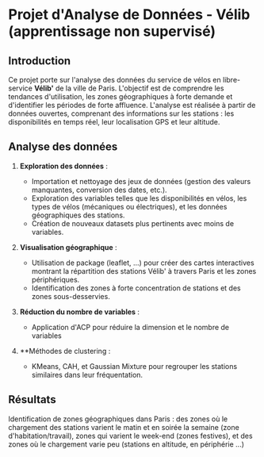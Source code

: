 # Projet d'Analyse de Données - Vélib (apprentissage non supervisé)

## Introduction

Ce projet porte sur l'analyse des données du service de vélos en libre-service **Vélib'** de la ville de Paris. L'objectif est de comprendre les tendances d'utilisation, les zones géographiques à forte demande et d'identifier les périodes de forte affluence. L'analyse est réalisée à partir de données ouvertes, comprenant des informations sur les stations : les disponibilités en temps réel, leur localisation GPS et leur altitude.

## Analyse des données

1. **Exploration des données** :
   - Importation et nettoyage des jeux de données (gestion des valeurs manquantes, conversion des dates, etc.).
   - Exploration des variables telles que les disponibilités en vélos, les types de vélos (mécaniques ou électriques), et les données géographiques des stations.
   - Création de nouveaux datasets plus pertinents avec moins de variables.

2. **Visualisation géographique** :
   - Utilisation de package (leaflet, ...) pour créer des cartes interactives montrant la répartition des stations Vélib' à travers Paris et les zones périphériques.
   - Identification des zones à forte concentration de stations et des zones sous-desservies.

3. **Réduction du nombre de variables** : 
   - Application d'ACP pour réduire la dimension et le nombre de variables

4. **Méthodes de clustering : 
   - KMeans, CAH, et Gaussian Mixture pour regrouper les stations similaires dans leur fréquentation.

## Résultats

Identification de zones géographiques dans Paris : des zones où le chargement des stations varient le matin et en soirée la semaine (zone d'habitation/travail), zones qui varient le week-end (zones festives), et des zones où le chargement varie peu (stations en altitude, en périphérie ...)


